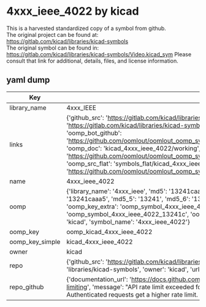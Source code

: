 # 4xxx_ieee_4022 by kicad  
This is a harvested standardized copy of a symbol from github.  
The original project can be found at:  
https://gitlab.com/kicad/libraries/kicad-symbols  
The original symbol can be found in:
https://gitlab.com/kicad/libraries/kicad-symbols/Video.kicad_sym
Please consult that link for additional, details, files, and license information.  
## yaml dump  
| Key | Value |  
| --- | --- |  
| library_name | 4xxx_IEEE |  
| links | {'github_src': 'https://gitlab.com/kicad/libraries/kicad-symbols/Video.kicad_sym', 'github_src_repo': 'https://gitlab.com/kicad/libraries/kicad-symbols', 'oomp_bot': 'kicad_4xxx_ieee_4022/working', 'oomp_bot_github': 'https://github.com/oomlout/oomlout_oomp_symbol_bot/tree/main/kicad_4xxx_ieee_4022/working', 'oomp_doc': 'kicad_4xxx_ieee_4022/working', 'oomp_doc_github': 'https://github.com/oomlout/oomlout_oomp_symbol_doc/tree/main/kicad_4xxx_ieee_4022/working', 'oomp_src_flat': 'symbols_flat/kicad_4xxx_ieee_4022/working', 'oomp_src_flat_github': 'https://github.com/oomlout/oomlout_oomp_symbol_src/tree/main/kicad_4xxx_ieee_4022/working'} |  
| name | 4xxx_ieee_4022 |  
| oomp | {'library_name': '4xxx_ieee', 'md5': '13241caaa566392725926b275b711ab4', 'md5_10': '13241caaa5', 'md5_5': '13241', 'md5_6': '13241c', 'oomp_key': 'oomp_4xxx_ieee_4022', 'oomp_key_extra': 'oomp_symbol_4xxx_ieee_4022', 'oomp_key_full': 'oomp_symbol_4xxx_ieee_4022_13241c', 'oomp_key_simple': '4xxx_ieee_4022', 'owner_name': 'kicad', 'symbol_name': '4xxx_ieee_4022'} |  
| oomp_key | oomp_kicad_4xxx_ieee_4022 |  
| oomp_key_simple | kicad_4xxx_ieee_4022 |  
| owner | kicad |  
| repo | {'github_src': 'https://gitlab.com/kicad/libraries/kicad-symbols/Video.kicad_sym', 'name': 'libraries/kicad-symbols', 'owner': 'kicad', 'url': 'https://gitlab.com/kicad/libraries/kicad-symbols'} |  
| repo_github | {'documentation_url': 'https://docs.github.com/rest/overview/resources-in-the-rest-api#rate-limiting', 'message': "API rate limit exceeded for 84.66.173.59. (But here's the good news: Authenticated requests get a higher rate limit. Check out the documentation for more details.)"} |  

